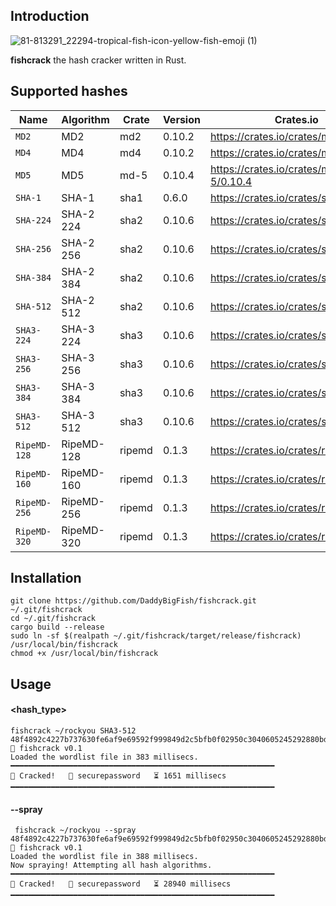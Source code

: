 ## Introduction
![81-813291_22294-tropical-fish-icon-yellow-fish-emoji (1)](https://github.com/user-attachments/assets/f86f9c36-560c-4664-a253-ee60c7aad136)    

**fishcrack** the hash cracker written in Rust.

## Supported hashes
| Name        | Algorithm  | Crate     | Version   | Crates.io |
|-------------|------------|-----------|-----------|-----------|
| `MD2`       | MD2        | md2       | 0.10.2    | https://crates.io/crates/md2/0.10.2 |
| `MD4`       | MD4        | md4       | 0.10.2    | https://crates.io/crates/md4/0.10.2 |
| `MD5`       | MD5        | md-5      | 0.10.4    | https://crates.io/crates/md-5/0.10.4 |
| `SHA-1`     | SHA-1      | sha1      | 0.6.0     | https://crates.io/crates/sha1/0.6.0 |
| `SHA-224`   | SHA-2 224  | sha2      | 0.10.6    | https://crates.io/crates/sha2/0.10.6 |
| `SHA-256`   | SHA-2 256  | sha2      | 0.10.6    | https://crates.io/crates/sha2/0.10.6 |
| `SHA-384`   | SHA-2 384  | sha2      | 0.10.6    | https://crates.io/crates/sha2/0.10.6 |
| `SHA-512`   | SHA-2 512  | sha2      | 0.10.6    | https://crates.io/crates/sha2/0.10.6 |
| `SHA3-224`  | SHA-3 224  | sha3      | 0.10.6    | https://crates.io/crates/sha3/0.10.6 |
| `SHA3-256`  | SHA-3 256  | sha3      | 0.10.6    | https://crates.io/crates/sha3/0.10.6 |
| `SHA3-384`  | SHA-3 384  | sha3      | 0.10.6    | https://crates.io/crates/sha3/0.10.6 |
| `SHA3-512`  | SHA-3 512  | sha3      | 0.10.6    | https://crates.io/crates/sha3/0.10.6 |
|`RipeMD-128` | RipeMD-128 | ripemd    | 0.1.3     | https://crates.io/crates/ripemd/0.1.3 |
|`RipeMD-160` | RipeMD-160 | ripemd    | 0.1.3     | https://crates.io/crates/ripemd/0.1.3 |
|`RipeMD-256` | RipeMD-256 | ripemd    | 0.1.3     | https://crates.io/crates/ripemd/0.1.3 |
|`RipeMD-320` | RipeMD-320 | ripemd    | 0.1.3     | https://crates.io/crates/ripemd/0.1.3 |

## Installation
```
git clone https://github.com/DaddyBigFish/fishcrack.git ~/.git/fishcrack
cd ~/.git/fishcrack
cargo build --release
sudo ln -sf $(realpath ~/.git/fishcrack/target/release/fishcrack) /usr/local/bin/fishcrack
chmod +x /usr/local/bin/fishcrack
```
## Usage
#### <hash_type>
```
fishcrack ~/rockyou SHA3-512 48f4892c4227b737630fe6af9e69592f999849d2c5bfb0f02950c3040605245292880bdf169fcc3fb147a808435d6dbbb6d124c2a4c1242602230c00a20816bc
🐠 fishcrack v0.1
Loaded the wordlist file in 383 millisecs.
━━━━━━━━━━━━━━━━━━━━━━━━━━━━━━━━━━━━━━━━━━━━━━━━━━━━━━━━━━━
💛 Cracked!   🔑 securepassword   ⏳ 1651 millisecs
━━━━━━━━━━━━━━━━━━━━━━━━━━━━━━━━━━━━━━━━━━━━━━━━━━━━━━━━━━━
```
#### --spray
```
 fishcrack ~/rockyou --spray 48f4892c4227b737630fe6af9e69592f999849d2c5bfb0f02950c3040605245292880bdf169fcc3fb147a808435d6dbbb6d124c2a4c1242602230c00a20816bc
🐠 fishcrack v0.1
Loaded the wordlist file in 388 millisecs.
Now spraying! Attempting all hash algorithms.
━━━━━━━━━━━━━━━━━━━━━━━━━━━━━━━━━━━━━━━━━━━━━━━━━━━━━━━━━━━
💛 Cracked!   🔑 securepassword   ⏳ 28940 millisecs
━━━━━━━━━━━━━━━━━━━━━━━━━━━━━━━━━━━━━━━━━━━━━━━━━━━━━━━━━━━
```
